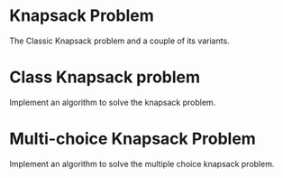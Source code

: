 # Knapsack Problem

The Classic Knapsack problem and a couple of its variants.

# Class Knapsack problem

Implement an algorithm to solve the knapsack problem.


# Multi-choice Knapsack Problem

Implement an algorithm to solve the multiple choice knapsack problem.

